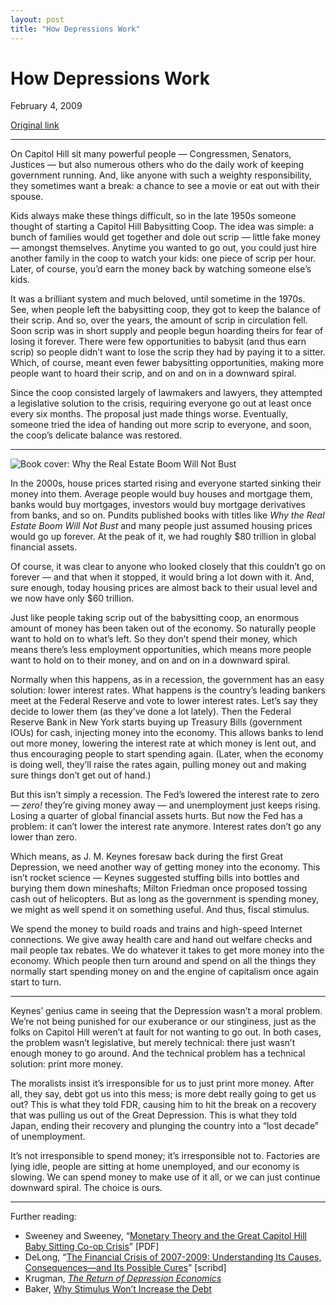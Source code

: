```yaml
---
layout: post
title: "How Depressions Work"
---
```

How Depressions Work
====================

February 4, 2009

[Original link](http://www.aaronsw.com/weblog/depressions)

* * * * *

On Capitol Hill sit many powerful people — Congressmen, Senators,
Justices — but also numerous others who do the daily work of keeping
government running. And, like anyone with such a weighty responsibility,
they sometimes want a break: a chance to see a movie or eat out with
their spouse.

Kids always make these things difficult, so in the late 1950s someone
thought of starting a Capitol Hill Babysitting Coop. The idea was
simple: a bunch of families would get together and dole out scrip —
little fake money — amongst themselves. Anytime you wanted to go out,
you could just hire another family in the coop to watch your kids: one
piece of scrip per hour. Later, of course, you’d earn the money back by
watching someone else’s kids.

It was a brilliant system and much beloved, until sometime in the 1970s.
See, when people left the babysitting coop, they got to keep the balance
of their scrip. And so, over the years, the amount of scrip in
circulation fell. Soon scrip was in short supply and people begun
hoarding theirs for fear of losing it forever. There were few
opportunities to babysit (and thus earn scrip) so people didn’t want to
lose the scrip they had by paying it to a sitter. Which, of course,
meant even fewer babysitting opportunities, making more people want to
hoard their scrip, and on and on in a downward spiral.

Since the coop consisted largely of lawmakers and lawyers, they
attempted a legislative solution to the crisis, requiring everyone go
out at least once every six months. The proposal just made things worse.
Eventually, someone tried the idea of handing out more scrip to
everyone, and soon, the coop’s delicate balance was restored.

* * * * *

![Book cover: Why the Real Estate Boom Will Not
Bust](image1_depressions)

In the 2000s, house prices started rising and everyone started sinking
their money into them. Average people would buy houses and mortgage
them, banks would buy mortgages, investors would buy mortgage
derivatives from banks, and so on. Pundits published books with titles
like *Why the Real Estate Boom Will Not Bust* and many people just
assumed housing prices would go up forever. At the peak of it, we had
roughly \$80 trillion in global financial assets.

Of course, it was clear to anyone who looked closely that this couldn’t
go on forever — and that when it stopped, it would bring a lot down with
it. And, sure enough, today housing prices are almost back to their
usual level and we now have only \$60 trillion.

Just like people taking scrip out of the babysitting coop, an enormous
amount of money has been taken out of the economy. So naturally people
want to hold on to what’s left. So they don’t spend their money, which
means there’s less employment opportunities, which means more people
want to hold on to their money, and on and on in a downward spiral.

Normally when this happens, as in a recession, the government has an
easy solution: lower interest rates. What happens is the country’s
leading bankers meet at the Federal Reserve and vote to lower interest
rates. Let’s say they decide to lower them (as they’ve done a lot
lately). Then the Federal Reserve Bank in New York starts buying up
Treasury Bills (government IOUs) for cash, injecting money into the
economy. This allows banks to lend out more money, lowering the interest
rate at which money is lent out, and thus encouraging people to start
spending again. (Later, when the economy is doing well, they’ll raise
the rates again, pulling money out and making sure things don’t get out
of hand.)

But this isn’t simply a recession. The Fed’s lowered the interest rate
to zero — *zero!* they’re giving money away — and unemployment just
keeps rising. Losing a quarter of global financial assets hurts. But now
the Fed has a problem: it can’t lower the interest rate anymore.
Interest rates don’t go any lower than zero.

Which means, as J. M. Keynes foresaw back during the first Great
Depression, we need another way of getting money into the economy. This
isn’t rocket science — Keynes suggested stuffing bills into bottles and
burying them down mineshafts; Milton Friedman once proposed tossing cash
out of helicopters. But as long as the government is spending money, we
might as well spend it on something useful. And thus, fiscal stimulus.

We spend the money to build roads and trains and high-speed Internet
connections. We give away health care and hand out welfare checks and
mail people tax rebates. We do whatever it takes to get more money into
the economy. Which people then turn around and spend on all the things
they normally start spending money on and the engine of capitalism once
again start to turn.

* * * * *

Keynes’ genius came in seeing that the Depression wasn’t a moral
problem. We’re not being punished for our exuberance or our stinginess,
just as the folks on Capitol Hill weren’t at fault for not wanting to go
out. In both cases, the problem wasn’t legislative, but merely
technical: there just wasn’t enough money to go around. And the
technical problem has a technical solution: print more money.

The moralists insist it’s irresponsible for us to just print more money.
After all, they say, debt got us into this mess; is more debt really
going to get us out? This is what they told FDR, causing him to hit the
break on a recovery that was pulling us out of the Great Depression.
This is what they told Japan, ending their recovery and plunging the
country into a “lost decade” of unemployment.

It’s not irresponsible to spend money; it’s irresponsible not to.
Factories are lying idle, people are sitting at home unemployed, and our
economy is slowing. We can spend money to make use of it all, or we can
just continue downward spiral. The choice is ours.

* * * * *

Further reading:

-   Sweeney and Sweeney, “[Monetary Theory and the Great Capitol Hill
    Baby Sitting Co-op
    Crisis](http://cda.morris.umn.edu/~kildegac/Courses/M&B/Sweeney%20&%20Sweeney.pdf)”
    [PDF]
-   DeLong, “[The Financial Crisis of 2007-2009: Understanding Its
    Causes, Consequences—and Its Possible
    Cures](http://www.scribd.com/doc/9719227/null)” [scribd]
-   Krugman, *[The Return of Depression
    Economics](http://books.theinfo.org/go/0393071014)*
-   Baker, [Why Stimulus Won’t Increase the
    Debt](http://www.prospect.org/csnc/blogs/beat_the_press_archive?month=11&year=2008&base_name=mankiw_promulgates_confusion_o#111235)


[image1_depressions]: image1_depressions.jpg